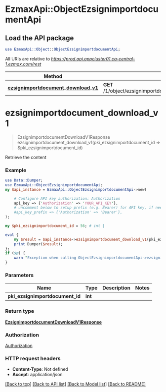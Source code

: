 # EzmaxApi::ObjectEzsignimportdocumentApi

## Load the API package
```perl
use EzmaxApi::Object::ObjectEzsignimportdocumentApi;
```

All URIs are relative to *https://prod.api.appcluster01.ca-central-1.ezmax.com/rest*

Method | HTTP request | Description
------------- | ------------- | -------------
[**ezsignimportdocument_download_v1**](ObjectEzsignimportdocumentApi.md#ezsignimportdocument_download_v1) | **GET** /1/object/ezsignimportdocument/{pkiEzsignimportdocumentID}/download | Retrieve the content


# **ezsignimportdocument_download_v1**
> EzsignimportdocumentDownloadV1Response ezsignimportdocument_download_v1(pki_ezsignimportdocument_id => $pki_ezsignimportdocument_id)

Retrieve the content

### Example
```perl
use Data::Dumper;
use EzmaxApi::ObjectEzsignimportdocumentApi;
my $api_instance = EzmaxApi::ObjectEzsignimportdocumentApi->new(

    # Configure API key authorization: Authorization
    api_key => {'Authorization' => 'YOUR_API_KEY'},
    # uncomment below to setup prefix (e.g. Bearer) for API key, if needed
    #api_key_prefix => {'Authorization' => 'Bearer'},
);

my $pki_ezsignimportdocument_id = 56; # int | 

eval {
    my $result = $api_instance->ezsignimportdocument_download_v1(pki_ezsignimportdocument_id => $pki_ezsignimportdocument_id);
    print Dumper($result);
};
if ($@) {
    warn "Exception when calling ObjectEzsignimportdocumentApi->ezsignimportdocument_download_v1: $@\n";
}
```

### Parameters

Name | Type | Description  | Notes
------------- | ------------- | ------------- | -------------
 **pki_ezsignimportdocument_id** | **int**|  | 

### Return type

[**EzsignimportdocumentDownloadV1Response**](EzsignimportdocumentDownloadV1Response.md)

### Authorization

[Authorization](../README.md#Authorization)

### HTTP request headers

 - **Content-Type**: Not defined
 - **Accept**: application/json

[[Back to top]](#) [[Back to API list]](../README.md#documentation-for-api-endpoints) [[Back to Model list]](../README.md#documentation-for-models) [[Back to README]](../README.md)

